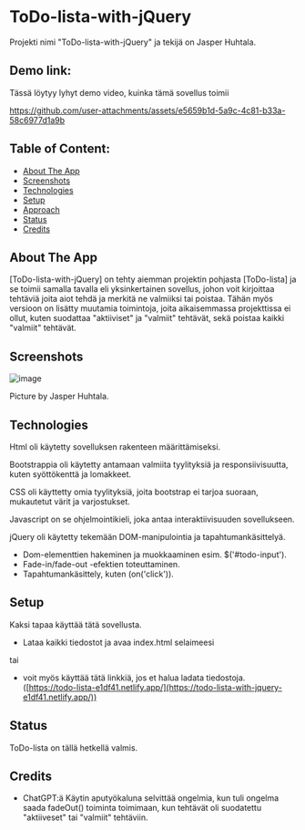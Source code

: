 # ToDo-lista-with-jQuery
Projekti nimi "ToDo-lista-with-jQuery" ja tekijä on Jasper Huhtala.

## Demo link:
Tässä löytyy lyhyt demo video, kuinka tämä sovellus toimii


https://github.com/user-attachments/assets/e5659b1d-5a9c-4c81-b33a-58c6977d1a9b


## Table of Content:

- [About The App](#about-the-app)
- [Screenshots](#screenshots)
- [Technologies](#technologies)
- [Setup](#setup)
- [Approach](#approach)
- [Status](#status)
- [Credits](#credits)

## About The App
[ToDo-lista-with-jQuery] on tehty aiemman projektin pohjasta [ToDo-lista] ja se toimii samalla tavalla eli yksinkertainen sovellus, johon voit kirjoittaa tehtäviä joita aiot tehdä ja merkitä ne valmiiksi tai poistaa.
Tähän myös versioon on lisätty muutamia toimintoja, joita aikaisemmassa projekttissa ei ollut, kuten suodattaa "aktiiviset" ja "valmiit" tehtävät, sekä poistaa kaikki "valmiit" tehtävät.

## Screenshots
![image](https://github.com/user-attachments/assets/1e4f1225-7a31-4d0d-b2b7-c9c2394baced)


Picture by Jasper Huhtala.

## Technologies

Html oli käytetty sovelluksen rakenteen määrittämiseksi.

Bootstrappia oli käytetty antamaan valmiita tyylityksiä ja responsiivisuutta, kuten syöttökenttä ja lomakkeet.

CSS oli käyttetty omia tyylityksiä, joita bootstrap ei tarjoa suoraan, mukautetut värit ja varjostukset.

Javascript on se ohjelmointikieli, joka antaa interaktiivisuuden sovellukseen.

jQuery oli käytetty tekemään DOM-manipulointia ja tapahtumankäsittelyä.
 - Dom-elementtien hakeminen ja muokkaaminen esim. $('#todo-input').
 - Fade-in/fade-out -efektien toteuttaminen.
 - Tapahtumankäsittely, kuten (on('click')).


## Setup
Kaksi tapaa käyttää tätä sovellusta.

- Lataa kaikki tiedostot ja avaa index.html selaimeesi

tai

- voit myös käyttää tätä linkkiä, jos et halua ladata tiedostoja. ([https://todo-lista-e1df41.netlify.app/](https://todo-lista-with-jquery-e1df41.netlify.app/))

## Status
ToDo-lista on tällä hetkellä valmis.

## Credits
- ChatGPT:ä Käytin aputyökaluna selvittää ongelmia, kun tuli ongelma saada fadeOut() toiminta toimimaan, kun tehtävät oli suodatettu "aktiiveset" tai "valmiit" tehtäviin.
